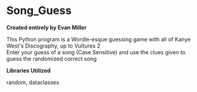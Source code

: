# Song_Guess

<b> Created entirely by Evan Miller </b>

This Python program is a Wordle-esque guessing game with all of Kanye West's Discography, up to Vultures 2 <br>
Enter your guess of a song (Case Sensitive) and use the clues given to guess the randomized correct song

<b> Libraries Utilized </b>

random, dataclasses
